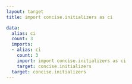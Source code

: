 ```yaml
---
layout: target
title: import concise.initializers as ci

data:
  alias: ci
  count: 3
  imports:
  - alias: ci
    count: 3
    import: import concise.initializers as ci
    target: concise.initializers
  target: concise.initializers
---
```

